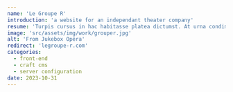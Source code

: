 ```yaml
---
name: 'Le Groupe R'
introduction: 'a website for an independant theater company'
resume: 'Turpis cursus in hac habitasse platea dictumst. At urna condimentum mattis pellentesque. Enim lobortis scelerisque fermentum dui faucibus in ornare quam. Viverra vitae congue eu consequat ac felis donec. Ante metus dictum at tempor. Morbi enim nunc faucibus a pellentesque sit amet porttitor. Leo duis ut diam quam nulla porttitor massa.'
image: 'src/assets/img/work/grouper.jpg'
alt: 'From Jukebox Opéra'
redirect: 'legroupe-r.com'
categories:
  - front-end
  - craft cms
  - server configuration
date: 2023-10-31
---
```

